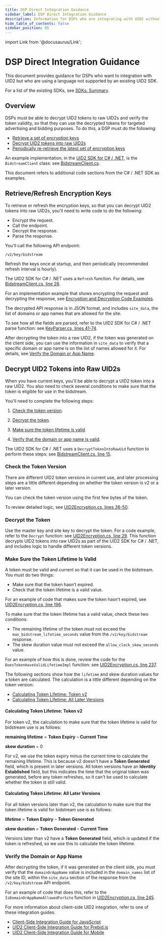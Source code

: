 ```yaml
---
title: DSP Direct Integration Guidance
sidebar_label: DSP Direct Integration Guidance
description: Information for DSPs who are integrating with UID2 without using SDKs.
hide_table_of_contents: false
sidebar_position: 05
---
```


import Link from '@docusaurus/Link';

# DSP Direct Integration Guidance

This document provides guidance for DSPs who want to integration with UID2 but who are using a language not supported by an existing UID2 SDK.

For a list of the existing SDKs, see [SDKs: Summary](../sdks/summary-sdks.md).

## Overview

DSPs must be able to decrypt UID2 tokens to raw UID2s and verify the token validity, so that they can use the decrypted tokens for targeted advertising and bidding purposes. To do this, a DSP must do the following:

- [Retrieve a set of encryption keys](#retrieverefresh-encryption-keys)
- [Decrypt UID2 tokens into raw UID2s](#decrypt-uid2-tokens-into-raw-uid2s)
- [Periodically re-retrieve the latest set of encryption keys](#retrieverefresh-encryption-keys)

An example implementation, in the [UID2 SDK for C#&nbsp;/&nbsp;.NET](https://github.com/IABTechLab/uid2-client-net), is the `BidstreamClient` class: see [BidstreamClient.cs](https://github.com/IABTechLab/uid2-client-net/blob/6ac53b106301e431a4aada3cbfbb93f8164ff7be/src/UID2.Client/BidstreamClient.cs).

This document refers to additional code sections from the C#&nbsp;/&nbsp;.NET SDK as examples.

## Retrieve/Refresh Encryption Keys

To retrieve or refresh the encryption keys, so that you can decrypt UID2 tokens into raw UID2s, you'll need to write code to do the following:

- Encrypt the request.
- Call the endpoint.
- Decrypt the response.
- Parse the response.

You'll call the following API endpoint:

```
/v2/key/bidstream
```

Refresh the keys once at startup, and then periodically (recommended refresh interval is hourly).

The UID2 SDK for C# / .NET uses a `Refresh` function. For details, see [BidstreamClient.cs, line 26](https://github.com/IABTechLab/uid2-client-net/blob/6ac53b106301e431a4aada3cbfbb93f8164ff7be/src/UID2.Client/BidstreamClient.cs#L26).

For an implementation example that shows encrypting the request and decrypting the response, see [Encryption and Decryption Code Examples](../getting-started/gs-encryption-decryption.md#encryption-and-decryption-code-examples).

The decrypted API response is in JSON format, and includes `site_data`, the list of domains or app names that are allowed for the site.

To see how all the fields are parsed, refer to the UID2 SDK for C#&nbsp;/&nbsp;.NET parse function: see [KeyParser.cs, lines 41-74](https://github.com/IABTechLab/uid2-client-net/blob/6ac53b106301e431a4aada3cbfbb93f8164ff7be/src/UID2.Client/KeyParser.cs#L41-L74).

After decrypting the token into a raw UID2, if the token was generated on the client side, you can use the information in `site_data` to verify that a specific domain or app name is on the list of names allowed for it. For details, see [Verify the Domain or App Name](#verify-the-domain-or-app-name).

## Decrypt UID2 Tokens into Raw UID2s

When you have current keys, you'll be able to decrypt a UID2 token into a raw UID2. You also need to check several conditions to make sure that the token is eligible for use in the bidstream.

You'll need to complete the following steps:

1. [Check the token version](#check-the-token-version).

1. [Decrypt the token](#decrypt-the-token).

1. [Make sure the token lifetime is valid](#make-sure-the-token-lifetime-is-valid).

1. [Verify that the domain or app name is valid](#verify-the-domain-or-app-name).

The UID2 SDK for C# / .NET uses a `DecryptTokenIntoRawUid` function to perform these steps: see [BidstreamClient.cs, line 15](https://github.com/IABTechLab/uid2-client-net/blob/6ac53b106301e431a4aada3cbfbb93f8164ff7be/src/UID2.Client/BidstreamClient.cs#L15).

### Check the Token Version

There are different UID2 token versions in current use, and later processing steps are a little different depending on whether the token version is v2 or a later version.

You can check the token version using the first few bytes of the token.

To review detailed logic, see [UID2Encryption.cs, lines 36-50](https://github.com/IABTechLab/uid2-client-net/blob/6ac53b106301e431a4aada3cbfbb93f8164ff7be/src/UID2.Client/UID2Encryption.cs#L36-L50).

### Decrypt the Token

Use the master key and site key to decrypt the token. For a code example, refer to the `Decrypt` function: see [UID2Encryption.cs, line 29](https://github.com/IABTechLab/uid2-client-net/blob/6ac53b106301e431a4aada3cbfbb93f8164ff7be/src/UID2.Client/UID2Encryption.cs#L29). This function decrypts UID2 tokens into raw UID2s as part of the UID2 SDK for C# / .NET, and includes logic to handle different token versions.

### Make Sure the Token Lifetime Is Valid

A token must be valid and current so that it can be used in the bidstream. You must do two things:

- Make sure that the token hasn't expired.
- Check that the token lifetime is a valid value.

For an example of code that makes sure the token hasn't expired, see [UID2Encryption.cs, line 196](https://github.com/IABTechLab/uid2-client-net/blob/6ac53b106301e431a4aada3cbfbb93f8164ff7be/src/UID2.Client/UID2Encryption.cs#L196).

To make sure that the token lifetime has a valid value, check these two conditions:

- The remaining lifetime of the token must not exceed the `max_bidstream_lifetime_seconds` value from the `/v2/key/bidstream` response.
- The skew duration value must not exceed the `allow_clock_skew_seconds` value.

 For an example of how this is done, review the code for the `DoesTokenHaveValidLifetimeImpl` function: see [UID2Encryption.cs, line 237](https://github.com/IABTechLab/uid2-client-net/blob/6ac53b106301e431a4aada3cbfbb93f8164ff7be/src/UID2.Client/UID2Encryption.cs#L237).

The following sections show how the `lifetime` and skew duration values for a token are calculated. The calculation is a little different depending on the token version:

- [Calculating Token Lifetime: Token v2](#calculating-token-lifetime-token-v2)
- [Calculating Token Lifetime: All Later Versions](#calculating-token-lifetime-all-later-versions)

#### Calculating Token Lifetime: Token v2

For token v2, the calculation to make sure that the token lifetime is valid for bidstream use is as follows:

**remaining lifetime** = **Token Expiry** &#8211; **Current Time**

**skew duration** = 0

For v2, we use the token expiry minus the current time to calculate the remaining lifetime. This is because v2 doesn't have a **Token Generated** field, which is present in later versions. All token versions have an **Identity Established** field, but this indicates the time that the original token was generated, before any token refreshes, so it can't be used to calculate whether the token is still valid.

#### Calculating Token Lifetime: All Later Versions

For all token versions later than v2, the calculation to make sure that the token lifetime is valid for bidstream use is as follows:

**lifetime** = **Token Expiry** &#8211; **Token Generated**

**skew duration** = **Token Generated** &#8211; **Current Time**

Versions later than v2 have a **Token Generated** field, which is updated if the token is refreshed, so we use this to calculate the token lifetime.

### Verify the Domain or App Name

After decrypting the token, if it was generated on the client side, you must verify that the `domainOrAppName` value is included in the `domain_names` list of the site ID, within the `site_data` section of the response from the `/v2/key/bidstream` API endpoint.

For an example of code that does this, refer to the `IsDomainOrAppNameAllowedForSite` function in [UID2Encryption.cs, line 245](https://github.com/IABTechLab/uid2-client-net/blob/6ac53b106301e431a4aada3cbfbb93f8164ff7be/src/UID2.Client/UID2Encryption.cs#L245).

For more information about client-side UID2 integration, refer to one of these integration guides:

- [Client-Side Integration Guide for JavaScript](publisher-client-side.md)
- [UID2 Client-Side Integration Guide for Prebid.js](integration-prebid-client-side.md)
- [UID2 Client-Side Integration Guide for Mobile](integration-mobile-client-side.md)
